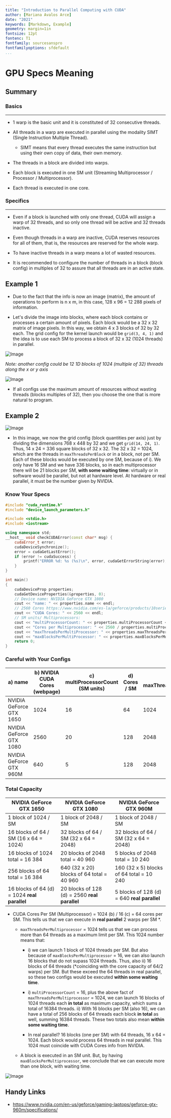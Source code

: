 ```yaml
---
title: "Introduction to Parallel Computing with CUDA"
author: [Mariana Avalos Arce]
date: "2021"
keywords: [Markdown, Example]
geometry: margin=1in
fontsize: 12pt
fontenc: T1
fontfamily: sourcesanspro  
fontfamilyoptions: sfdefault
...
```


# GPU Specs Meaning

## Summary

### Basics

----

- 1 warp is the basic unit and it is constituted of 32 consecutive threads.

- All threads in a warp are executed in parallel using the modality SIMT (Single Instruction Multiple Thread).

    - SIMT means that every thread executes the same instruction but using their own copy of data, their own memory.

- The threads in a block are divided into warps.

- Each block is executed in one SM unit (Streaming Multiprocessor / Processor / Multiprocessor).

- Each thread is executed in one core.

### Specifics

----

- Even if a block is launched with only one thread, CUDA will assign a warp of 32 threads, and so only one thread will be active and 32 threads inactive.

- Even though threads in a warp are inactive, CUDA reserves resources for all of them, that is, the resources are reserved for the whole warp.

- To have inactive threads in a warp means a lot of wasted resources.

- It is recommended to configure the number of threads in a block (block config) in multiples of 32 to assure that all threads are in an active state.

## Example 1

- Due to the fact that the info is now an image (matrix), the amount of operations to perform is n x m, in this case, 128 x 96 = 12 288 pixels of information. 

- Let's divide the image into blocks, where each block contains or processes a certain amount of pixels. Each block would be a 32 x 32 matrix of image pixels. In this way, we obtain 4 x 3 blocks of 32 by 32 each. The grid config for the kernel launch would be `grid(3, 4, 1)` and the idea is to use each SM to process a block of 32 x 32 (1024 threads) in parallel.

![Image](res/01.png)

*Note: another config could be 12 1D blocks of 1024 (multiple of 32) threads along the x or y axis*

![Image](res/02.png)

- If all configs use the maximum amount of resources without wasting threads (blocks multiples of 32), then you choose the one that is more natural to program.

## Example 2

![Image](res/03.png)

- In this image, we now the grid config (block quantities per axis) just by dividing the dimensions 768 x 448 by 32 and we get `grid(14, 24, 1)`. Thus, 14 x 24 = 336 square blocks of 32 x 32. The 32 x 32 = 1024, which are the threads in `maxThreadsPerBlock` or in a block, not per SM. Each of these blocks would be executed by one SM, because of i). We only have 16 SM and we have 336 blocks, so in each multiprocessor there will be 21 blocks per SM, **with some waiting time**: virtually or in software would be parallel, but not at hardware level. At hardware or real parallel, it must be the number given by NVIDIA.

### Know Your Specs

```c++
#include "cuda_runtime.h"
#include "device_launch_parameters.h"

#include <stdio.h>
#include <iostream>

using namespace std;
__host__ void checkCUDAError(const char* msg) {
	cudaError_t error;
	cudaDeviceSynchronize();
	error = cudaGetLastError();
	if (error != cudaSuccess) {
		printf("ERROR %d: %s (%s)\n", error, cudaGetErrorString(error), msg);
	}
}

int main()
{
	cudaDeviceProp properties;
	cudaGetDeviceProperties(&properties, 0);
	// Device name: NVIDIA GeForce GTX 1080
	cout << "name: " << properties.name << endl;
	// 2560 Cores https://www.nvidia.com/es-la/geforce/products/10series/geforce-gtx-1080/
	cout << "CUDA Cores: " << 2560 << endl; 
	// SM units/ Multiprocessors: 
	cout << "multiProcessorCount: " << properties.multiProcessorCount << endl; // 20
	cout << "Cores per Multiprocessor: " << 2560 / properties.multiProcessorCount << endl; // 128
	cout << "maxThreadsPerMultiProcessor: " << properties.maxThreadsPerMultiProcessor << endl; // 2048
	cout << "maxBlocksPerMultiProcessor: " << properties.maxBlocksPerMultiProcessor << endl; // 32
    return 0;
}
```

### Careful with Your Configs

| a) name | b) NVIDIA CUDA Cores (webpage) | c) multiProcessorCount (SM units) | d) Cores / SM | e) maxThreadsPerMultiProcessor | f) maxBlocksPerMultiProcessor |
| ---- | ---- | ---- | ---- | ---- | ---- |
| NVIDIA GeForce GTX 1650 | 1024 | 16 | 64 | 1024 | 16 |
| NVIDIA GeForce GTX 1080 | 2560 | 20 | 128 | 2048 | 32 |
| NVIDIA GeForce GTX 960M | 640 | 5 | 128 | 2048 | 32 |

### Total Capacity

| NVIDIA GeForce GTX 1650 | NVIDIA GeForce GTX 1080 | NVIDIA GeForce GTX 960M
| ---- | ---- | ---- |
| 1 block of 1024 / SM | 1 block of 2048 / SM | 1 block of 2048 / SM |
| 16 blocks of 64 / SM (16 x 64 = 1024) | 32 blocks of 64 / SM (32 x 64 = 2048) | 32 blocks of 64 / SM (32 x 64 = 2048) |
| 16 blocks of 1024 total = 16 384 | 20 blocks of 2048 total = 40 960 | 5 blocks of 2048 total = 10 240 |
| 256 blocks of 64 total = 16 384 | 640 (32 x 20) blocks of 64 total = 40 960 | 160 (32 x 5) blocks of 64 total = 10 240 |
| 16 blocks of 64 (d) = 1024 **real parallel** | 20 blocks of 128 (d) = 2560 **real parallel** | 5 blocks of 128 (d) = 640 **real parallel** |

- CUDA Cores Per SM (Multiprocessor) = 1024 (b) / 16 (c) = 64 cores per SM. This tells us that we can execute in **real parallel** 2 warps per SM *.

    - `maxThreadsPerMultiprocessor` = 1024 tells us that we can process more than 64 threads as a maximum limit per SM. This 1024 number means that:

        - i) we can launch 1 block of 1024 threads per SM. But also because of `maxBlocksPerMultiprocessor` = 16, we can also launch 16 blocks that do not supass 1024 threads. Thus, also ii) 16 blocks of 64 threads (*coinciding with the core capacity of 64/2 warps) per SM. But these exceed the 64 threads in real parallel, so these two configs would be executed **within some waiting time**.

        - i) `multiProcessorCount` = 16, plus the above fact of `maxThreadsPerMultiprocessor` = 1024, we can launch 16 blocks of 1024 threads each **in total** as maximum capacity, which sums a total of 16384 threads. ii) With 16 blocks per SM (also 16), we can have a total of 256 blocks of 64 threads each block **in total** as well, summing 16384 threads. These two totals also mean **within some waiting time**.

        - In real parallel? 16 blocks (one per SM) with 64 threads, 16 x 64 = 1024. Each block would process 64 threads in real parallel. This 1024 must coincide with CUDA Cores info from NVIDIA.

    - A block is executed in an SM unit. But, by having `maxBlocksPerMultiprocessor`, we conclude that we can execute more than one block, with waiting time.

![Image](res/04.png)

## Handy Links

- https://www.nvidia.com/en-us/geforce/gaming-laptops/geforce-gtx-960m/specifications/